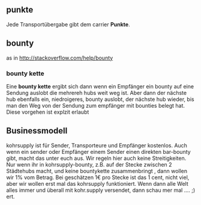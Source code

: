 
## punkte

Jede Transportübergabe gibt dem carrier __Punkte__.

## bounty


as in http://stackoverflow.com/help/bounty

### bounty kette

Eine **bounty kette** ergibt sich dann wenn ein Empfänger ein bounty auf eine Sendung auslobt die mehrereh hubs weit weg ist. Aber dann der nächste hub ebenfalls ein, niedroigeres, bounty auslobt, der nächste hub wieder, bis man den Weg von der Sendung zum empfänger mit bounties belegt hat. Diese vorgehen ist explzit erlaubt

## Businessmodell

kohrsupply ist für Sender, Transporteure und Empfänger kostenlos. Auch wenn ein sender oder Empfänger einem Sender einen direkten bar-bounty gibt, macht das unter euch aus. Wir regeln hier auch keine Streitigkeiten. Nur wenn ihr in kohrsupply-bounty, z.B. auf der Stecke zwischen 2 Städtehubs macht, und keine bountykette zusammenbringt , dann wollen wir 1% vom Betrag. Bei geschätzen 1€ pro Stecke ist das 1 cent, nicht viel, aber wir wollen erst mal das kohrsupply funktioniert. Wenn dann alle Welt alles immer und überall mit kohr.supply versendet, dann schau mer mal .... ;)
ert.
